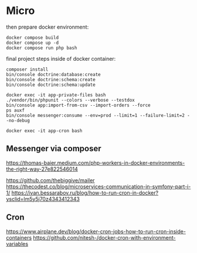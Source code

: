 # Micro

then prepare docker environment:
```
docker compose build
docker compose up -d
docker compose run php bash
```

final project steps inside of docker container:
```
composer install
bin/console doctrine:database:create
bin/console doctrine:schema:create
bin/console doctrine:schema:update
```


```
docker exec -it app-private-files bash
./vendor/bin/phpunit --colors --verbose --testdox
bin/console app:import-from-csv --import-orders --force
ps auxf
bin/console messenger:consume --env=prod --limit=1 --failure-limit=2 --no-debug
```

```
docker exec -it app-cron bash
```

## Messenger via composer 
https://thomas-baier.medium.com/php-workers-in-docker-environments-the-right-way-27e822546014

https://github.com/thebiggive/mailer
https://thecodest.co/blog/microservices-communication-in-symfony-part-i-1/
https://ivan.bessarabov.ru/blog/how-to-run-cron-in-docker?ysclid=lm5y5j70z4343412343

## Cron
https://www.airplane.dev/blog/docker-cron-jobs-how-to-run-cron-inside-containers
https://github.com/nitesh-/docker-cron-with-environment-variables